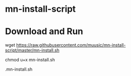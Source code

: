 # mn-install-script


# Download and Run


wget https://raw.githubusercontent.com/muusic/mn-install-script/master/mn-install.sh

chmod u+x mn-install.sh

.mn-install.sh
